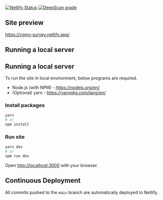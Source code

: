 <a href="https://app.netlify.com/sites/cgmv-survey/deploys"><img src="https://api.netlify.com/api/v1/badges/38a74394-b90e-40b7-8397-45c547f04d07/deploy-status" alt="Netlify Status" /></a> <a href="https://deepscan.io/dashboard#view=project&tid=10181&pid=16872&bid=370412"><img src="https://deepscan.io/api/teams/10181/projects/16872/branches/370412/badge/grade.svg" alt="DeepScan grade"></a>

## Site preview
https://cgmv-survey.netlify.app/

## Running a local server

## Running a local server
To run the site in local environment, below programs are required. 
- Node.js (with NPM) - https://nodejs.org/en/
- (Optional) yarn - https://yarnpkg.com/lang/en/

### Install packages
```bash
yarn
# or
npm install
```

### Run site
```bash
yarn dev
# or
npm run dev

```

Open [http://localhost:3000](http://localhost:3000) with your browser.

## Continuous Deployment

All commits pushed to the `main` branch are automatically deployed to Netlify.

